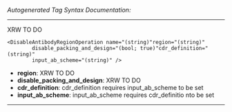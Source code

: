 _Autogenerated Tag Syntax Documentation:_

---
XRW TO DO

```
<DisableAntibodyRegionOperation name="(string)"region="(string)"
        disable_packing_and_design="(bool; true)"cdr_definition="(string)"
        input_ab_scheme="(string)" />
```

-   **region**: XRW TO DO
-   **disable_packing_and_design**: XRW TO DO
-   **cdr_definition**: cdr_definition requires input_ab_scheme to be set
-   **input_ab_scheme**: input_ab_scheme requires cdr_definitio nto be set

---
